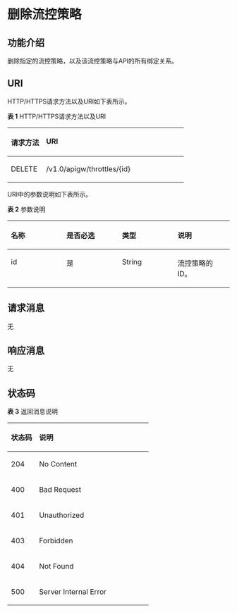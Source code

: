 # 删除流控策略<a name="apig-zh-api-180713066"></a>

## 功能介绍<a name="section13937026"></a>

删除指定的流控策略，以及该流控策略与API的所有绑定关系。

## URI<a name="section58324371"></a>

HTTP/HTTPS请求方法以及URI如下表所示。

**表 1**  HTTP/HTTPS请求方法以及URI

<a name="table59484814"></a>
<table><thead align="left"><tr id="row32208838"><th class="cellrowborder" valign="top" width="20%" id="mcps1.2.3.1.1"><p id="p58779092"><a name="p58779092"></a><a name="p58779092"></a>请求方法</p>
</th>
<th class="cellrowborder" valign="top" width="80%" id="mcps1.2.3.1.2"><p id="p63486051"><a name="p63486051"></a><a name="p63486051"></a>URI</p>
</th>
</tr>
</thead>
<tbody><tr id="row42096539"><td class="cellrowborder" valign="top" width="20%" headers="mcps1.2.3.1.1 "><p id="p54376483"><a name="p54376483"></a><a name="p54376483"></a>DELETE</p>
</td>
<td class="cellrowborder" valign="top" width="80%" headers="mcps1.2.3.1.2 "><p id="p42418979"><a name="p42418979"></a><a name="p42418979"></a>/v1.0/apigw/throttles/{id}</p>
</td>
</tr>
</tbody>
</table>

URI中的参数说明如下表所示。

**表 2**  参数说明

<a name="table13385284"></a>
<table><thead align="left"><tr id="row62579373"><th class="cellrowborder" valign="top" width="25%" id="mcps1.2.5.1.1"><p id="p35764424"><a name="p35764424"></a><a name="p35764424"></a>名称</p>
</th>
<th class="cellrowborder" valign="top" width="25%" id="mcps1.2.5.1.2"><p id="p11237236"><a name="p11237236"></a><a name="p11237236"></a>是否必选</p>
</th>
<th class="cellrowborder" valign="top" width="25%" id="mcps1.2.5.1.3"><p id="p37800920"><a name="p37800920"></a><a name="p37800920"></a>类型</p>
</th>
<th class="cellrowborder" valign="top" width="25%" id="mcps1.2.5.1.4"><p id="p41975709"><a name="p41975709"></a><a name="p41975709"></a>说明</p>
</th>
</tr>
</thead>
<tbody><tr id="row44589291"><td class="cellrowborder" valign="top" width="25%" headers="mcps1.2.5.1.1 "><p id="p54962793"><a name="p54962793"></a><a name="p54962793"></a>id</p>
</td>
<td class="cellrowborder" valign="top" width="25%" headers="mcps1.2.5.1.2 "><p id="p22801215"><a name="p22801215"></a><a name="p22801215"></a>是</p>
</td>
<td class="cellrowborder" valign="top" width="25%" headers="mcps1.2.5.1.3 "><p id="p34959126"><a name="p34959126"></a><a name="p34959126"></a>String</p>
</td>
<td class="cellrowborder" valign="top" width="25%" headers="mcps1.2.5.1.4 "><p id="p13116949"><a name="p13116949"></a><a name="p13116949"></a>流控策略的ID。</p>
</td>
</tr>
</tbody>
</table>

## 请求消息<a name="section55157294"></a>

无

## 响应消息<a name="section38555855"></a>

无

## 状态码<a name="section26653605"></a>

**表 3**  返回消息说明

<a name="table26743982"></a>
<table><thead align="left"><tr id="row66720907"><th class="cellrowborder" valign="top" width="20%" id="mcps1.2.3.1.1"><p id="p35684412"><a name="p35684412"></a><a name="p35684412"></a>状态码</p>
</th>
<th class="cellrowborder" valign="top" width="80%" id="mcps1.2.3.1.2"><p id="p4756298"><a name="p4756298"></a><a name="p4756298"></a>说明</p>
</th>
</tr>
</thead>
<tbody><tr id="row49715868"><td class="cellrowborder" valign="top" width="20%" headers="mcps1.2.3.1.1 "><p id="p453531"><a name="p453531"></a><a name="p453531"></a>204</p>
</td>
<td class="cellrowborder" valign="top" width="80%" headers="mcps1.2.3.1.2 "><p id="p36736046"><a name="p36736046"></a><a name="p36736046"></a>No Content</p>
</td>
</tr>
<tr id="row62188963"><td class="cellrowborder" valign="top" width="20%" headers="mcps1.2.3.1.1 "><p id="p4141232"><a name="p4141232"></a><a name="p4141232"></a>400</p>
</td>
<td class="cellrowborder" valign="top" width="80%" headers="mcps1.2.3.1.2 "><p id="p67004357"><a name="p67004357"></a><a name="p67004357"></a>Bad Request</p>
</td>
</tr>
<tr id="row66168307"><td class="cellrowborder" valign="top" width="20%" headers="mcps1.2.3.1.1 "><p id="p58032616"><a name="p58032616"></a><a name="p58032616"></a>401</p>
</td>
<td class="cellrowborder" valign="top" width="80%" headers="mcps1.2.3.1.2 "><p id="p3021433"><a name="p3021433"></a><a name="p3021433"></a>Unauthorized</p>
</td>
</tr>
<tr id="row27192904"><td class="cellrowborder" valign="top" width="20%" headers="mcps1.2.3.1.1 "><p id="p55141648"><a name="p55141648"></a><a name="p55141648"></a>403</p>
</td>
<td class="cellrowborder" valign="top" width="80%" headers="mcps1.2.3.1.2 "><p id="p37288488"><a name="p37288488"></a><a name="p37288488"></a>Forbidden</p>
</td>
</tr>
<tr id="row52073"><td class="cellrowborder" valign="top" width="20%" headers="mcps1.2.3.1.1 "><p id="p4217981"><a name="p4217981"></a><a name="p4217981"></a>404</p>
</td>
<td class="cellrowborder" valign="top" width="80%" headers="mcps1.2.3.1.2 "><p id="p6112181"><a name="p6112181"></a><a name="p6112181"></a>Not Found</p>
</td>
</tr>
<tr id="row55009634"><td class="cellrowborder" valign="top" width="20%" headers="mcps1.2.3.1.1 "><p id="p26595404"><a name="p26595404"></a><a name="p26595404"></a>500</p>
</td>
<td class="cellrowborder" valign="top" width="80%" headers="mcps1.2.3.1.2 "><p id="p6744143"><a name="p6744143"></a><a name="p6744143"></a>Server Internal Error</p>
</td>
</tr>
</tbody>
</table>

